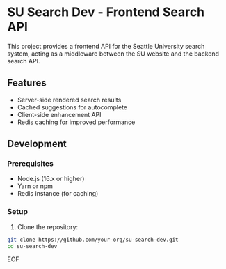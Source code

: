 # SU Search Dev - Frontend Search API

This project provides a frontend API for the Seattle University search system, acting as a middleware between the SU website and the backend search API.

## Features

- Server-side rendered search results
- Cached suggestions for autocomplete
- Client-side enhancement API
- Redis caching for improved performance

## Development

### Prerequisites

- Node.js (16.x or higher)
- Yarn or npm
- Redis instance (for caching)

### Setup

1. Clone the repository:

``` bash
git clone https://github.com/your-org/su-search-dev.git
cd su-search-dev
```

EOF
